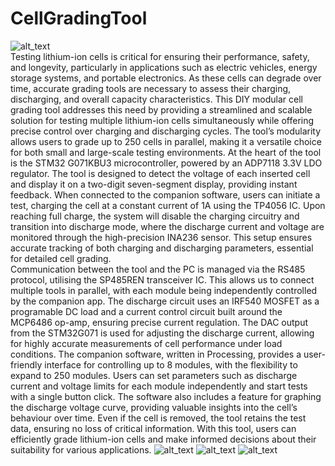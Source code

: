 # CellGradingTool
<img src="https://github.com/jobitjoseph/CellGradingTool/blob/26f4b29b56a88dff072981b01a6583991b79fa38/Images/Title%20Image.png" width="" alt="alt_text" title="image_tooltip">
<br>
Testing lithium-ion cells is critical for ensuring their performance, safety, and longevity, particularly in applications such as electric vehicles, energy storage systems, and portable electronics. As these cells can degrade over time, accurate grading tools are necessary to assess their charging, discharging, and overall capacity characteristics. This DIY modular cell grading tool addresses this need by providing a streamlined and scalable solution for testing multiple lithium-ion cells simultaneously while offering precise control over charging and discharging cycles. The tool’s modularity allows users to grade up to 250 cells in parallel, making it a versatile choice for both small and large-scale testing environments. At the heart of the tool is the STM32 G071KBU3 microcontroller, powered by an ADP7118 3.3V LDO regulator. The tool is designed to detect the voltage of each inserted cell and display it on a two-digit seven-segment display, providing instant feedback. When connected to the companion software, users can initiate a test, charging the cell at a constant current of 1A using the TP4056 IC. Upon reaching full charge, the system will disable the charging circuitry and transition into discharge mode, where the discharge current and voltage are monitored through the high-precision INA236 sensor. This setup ensures accurate tracking of both charging and discharging parameters, essential for detailed cell grading.
<br>
Communication between the tool and the PC is managed via the RS485 protocol, utilising the SP485REN transceiver IC. This allows us to connect multiple tools in parallel, with each module being independently controlled by the companion app. The discharge circuit uses an IRF540 MOSFET as a programable DC load and a current control circuit built around the MCP6486 op-amp, ensuring precise current regulation. The DAC output from the STM32G071 is used for adjusting the discharge current, allowing for highly accurate measurements of cell performance under load conditions. The companion software, written in Processing, provides a user-friendly interface for controlling up to 8 modules, with the flexibility to expand to 250 modules. Users can set parameters such as discharge current and voltage limits for each module independently and start tests with a single button click. The software also includes a feature for graphing the discharge voltage curve, providing valuable insights into the cell’s behaviour over time. Even if the cell is removed, the tool retains the test data, ensuring no loss of critical information. With this tool, users can efficiently grade lithium-ion cells and make informed decisions about their suitability for various applications.
<img src="https://github.com/jobitjoseph/CellGradingTool/blob/81d42b987690ba5c8a1603dc29dffd6d562c6ca3/Images/CellGrading_PCB_Bottom.png" width="" alt="alt_text" title="image_tooltip">
<img src="https://github.com/jobitjoseph/CellGradingTool/blob/81d42b987690ba5c8a1603dc29dffd6d562c6ca3/Images/CellGrading_PCB_TOP.png" width="" alt="alt_text" title="image_tooltip">
<img src="https://github.com/jobitjoseph/CellGradingTool/blob/81d42b987690ba5c8a1603dc29dffd6d562c6ca3/Images/CellGradingControlApp.png" width="" alt="alt_text" title="image_tooltip">
